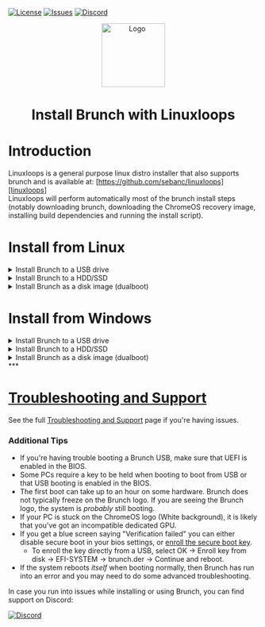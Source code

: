 <div id="top"></div>

<!-- Shields/Logos -->
[![License][license-shield]][license-url]
[![Issues][issues-shield]][issues-url]
[![Discord][discord-shield]][discord-url]
<!-- Project Logo -->
<p align="center">
  <a href="https://github.com/sebanc/brunch" title="Brunch">
   <img src="../Images/terminal_icon-512.png" width="128px" alt="Logo"/>
  </a>
</p>
<h1 align="center">Install Brunch with Linuxloops</h1>
  
<!-- Installation Guides -->
# Introduction
Linuxloops is a general purpose linux distro installer that also supports brunch and is available at: [https://github.com/sebanc/linuxloops][linuxloops]  
Linuxloops will perform automatically most of the brunch install steps (notably downloading brunch, downloading the ChromeOS recovery image, installing build dependencies and running the install script).  
  
# Install from Linux
  
<details>
  <summary>Install Brunch to a USB drive</summary>
  
### Requirements
- x86_64 based computer with UEFI boot support  
- Root access.  
- 8 GB available in your home directory.  
- Target USB must be 16 GB minimum.  
  
### Install process
1. Identify the recovery suitable for your CPU:  
  
#### Intel
* 8th gen & 9th gen: "[shyvana][recovery-shyvana]" for Intel / "[bobba][recovery-bobba]" for Celeron.  
* 10th gen: "[jinlon][recovery-jinlon]".  
* 11th gen & above: "[voxel][recovery-voxel]".  
#### AMD
* Ryzen: "[gumboz][recovery-gumboz]".  
  
2. Install the zenity package for your distro:
  
Debian-based distro: `sudo apt install zenity`  
Arch-based distro: `sudo pacman -S zenity`  
Fedora-based distro: `sudo dnf install zenity`  
  
3. Download the linuxloops script.  
  
`curl -L https://raw.githubusercontent.com/sebanc/linuxloops/main/linuxloops -o ~/linuxloops`  
  
4. Launch the linuxloops script and follow the GUI installer selecting "Brunch" as the distro and the recovery compatible with your CPU as the environment.  
  
`sudo bash ~/linuxloops`  
 If there is an error in the download process (especially in some areas where VPN is required, such as China), you can check the download address displayed in the window, use a third-party download tool to download "archlinux-rootfs.tar.xz", and copy it to ~ /.linuxloops directory, run sudo bash ~/linuxloops again
Choose "disk" at the install type prompt and select your USB flashdrive as destination.  
  
5. Once the install process is finished, reboot your computer and select your USB drive as boot device.  
  
6. (secure boot enabled) A blue screen saying `Verification failed: (15) Access Denied` may appear upon boot.  
  * To enroll the key directly from a USB, select OK -> Enroll key from disk -> EFI-SYSTEM -> brunch.der -> Continue and reboot.  
  
### Next Steps
It is normal for the first boot to take a very long time, please be patient.  
  
* The first boot is the best time to setup anything important such as [changing kernels][changing-kernels] or [framework options][framework-options] by selecting the "ChromeOS (Settings)" boot option.  
* If you have any issues, it is strongly advised to check out the [Brunch Configuration Menu][edit-brunch-config] for possible patches or solutions.  
  
  
</details>
  
<details>
  <summary>Install Brunch to a HDD/SSD</summary>
  
### Requirements
- x86_64 based computer with UEFI boot support  
- Root access.  
- 8 GB available in your home directory.  
- A USB drive that must be 16 GB minimum.  
- A HDD/SSD drive that must also be 16 GB minimum.  
  
### Install process
1. Make a Brunch USB flashdrive using the above "Install Brunch to a USB drive" guide.  
  
2. Boot the ChromeOS USB drive, and switch to the TTY2 terminal with **Ctrl + Alt + F2**, then login as `chronos`.  
  
3. Before continuing, you will need to know what disk you want to install to. Be absolutely sure **before** you continue, this installation will erase **everything** on that disk, including other partitions. The disk must be at least 16 GB, or the installation will fail. There are several ways to determine which disk is your target, in this example we will use `lsblk`.  
  
`lsblk -e7`  
  
4. Once you've determined your target disk, you're ready to install Brunch.  
  * Replace `disk` in the below command with your target disk. (Such as `sdb`, `mmcblk0` or `nvme0n1` for example)  
  
`sudo chromeos-install -dst /dev/disk`  
  
The script will ask for confirmation. If you're ready to install, type `yes` into the prompt.  
  
5. Reboot your computer and select your HDD/SDD in the boot menu.  
  
### Next Steps
It is normal for the first boot to take a very long time, please be patient.  
  
* The first boot is the best time to setup anything important such as [changing kernels][changing-kernels] or [framework options][framework-options] by selecting the "ChromeOS (Settings)" boot option.  
* If you have any issues, it is strongly advised to check out the [Brunch Configuration Menu][edit-brunch-config] for possible patches or solutions.  
  
  
</details>
  
<details>
  <summary>Install Brunch as a disk image (dualboot)</summary>
  
### Requirements
- x86_64 based computer with UEFI boot support  
- Root access.  
- 8 GB available in your home directory.  
- An unencrypted partition with 14 GB available (in ext4, btrfs, ntfs or exfat format).  
- GRUB as bootloader.  
  
### Install process
1. Identify the recovery suitable for your CPU:  
  
#### Intel
* 8th gen & 9th gen: "[shyvana][recovery-shyvana]" for Intel / "[bobba][recovery-bobba]" for Celeron.  
* 10th gen: "[jinlon][recovery-jinlon]".  
* 11th gen & above: "[voxel][recovery-voxel]".  
#### AMD
* Ryzen: "[gumboz][recovery-gumboz]".  
  
2. Install the zenity package for your distro:  
  
Debian-based distro: `sudo apt install zenity`  
Arch-based distro: `sudo pacman -S zenity`  
Fedora-based distro: `sudo dnf install zenity`  
  
3. Download the linuxloops script.  
  
`curl -L https://raw.githubusercontent.com/sebanc/linuxloops/main/linuxloops -o ~/linuxloops`  
  
4. Launch the linuxloops script and follow the GUI installer selecting "Brunch" as the distro and the recovery compatible with your CPU as the environment.  
  
`sudo bash ~/linuxloops`  
  
Choose "image" at the install type prompt, place the image on an unencrypted parition and define the disk image size.  
  
5. At the end of the install process, the GUI installer will provide you with a command that will generate the needed GRUB configuration. Run it in a terminal.  
  
6. (secure boot enabled) Once install is finished, run:  
  
`sudo mokutil --import <image_path>/<image_name>.img.der`  

7. Reboot your computer and launch Brunch from GRUB.  
  
### Next Steps
It is normal for the first boot to take a very long time, please be patient.  
  
* The first boot is the best time to setup anything important such as [changing kernels][changing-kernels] or [framework options][framework-options] by selecting the "ChromeOS (Settings)" boot option.  
* If you have any issues, it is strongly advised to check out the [Brunch Configuration Menu][edit-brunch-config] for possible patches or solutions.  
  
  
</details>
  
  
# Install from Windows
  
<details>
  <summary>Install Brunch to a USB drive</summary>
  
### Requirements
- x86_64 based computer with UEFI boot support  
- Microsoft Windows 10/11 with WSL2  
- 22 GB available (8 GB for the install process, 14 GB for the USB image).  
- Target USB must be 16 GB minimum.  
  
### Install process
1. Identify the recovery suitable for your CPU:  
  
#### Intel
* 6th gen -> 9th gen: "[shyvana][recovery-shyvana]" for Intel / "[bobba][recovery-bobba]" for Celeron.  
* 10th gen: "[jinlon][recovery-jinlon]".  
* 11th gen & above: "[voxel][recovery-voxel]".  
#### AMD
* Ryzen: "[gumboz][recovery-gumboz]".  
  
2. Launch WSL2 and install the zenity package:  
  
`sudo apt update && sudo apt install zenity`  
  
3. Download the linuxloops script.  
  
`curl -L https://raw.githubusercontent.com/sebanc/linuxloops/main/linuxloops -o ~/linuxloops`  
  
4. Launch the linuxloops script and follow the GUI installer selecting "Brunch" as the distro and the recovery compatible with your CPU as the environment.  
  
`sudo bash ~/linuxloops`  
  
Choose "image" at the install type prompt, place the image outside of WSL2 (e.g. /mnt/c/Users/"username"/Downloads) and define the disk image size as 14GB.  
  
5. Once the install process is finished, use a software like Rufus or Etcher to write the image you have just create to an USB drive.  
  
6. Reboot your computer and select your USB drive as boot device.  
  
7. (secure boot enabled) A blue screen saying `Verification failed: (15) Access Denied` may appear upon boot.  
  * To enroll the key directly from a USB, select OK -> Enroll key from disk -> EFI-SYSTEM -> brunch.der -> Continue and reboot.  
  
### Next Steps
It is normal for the first boot to take a very long time, please be patient.  
  
* The first boot is the best time to setup anything important such as [changing kernels][changing-kernels] or [framework options][framework-options] by selecting the "ChromeOS (Settings)" boot option.  
* If you have any issues, it is strongly advised to check out the [Brunch Configuration Menu][edit-brunch-config] for possible patches or solutions.  
  
  
</details>
  
<details>
  <summary>Install Brunch to a HDD/SSD</summary>
  
### Requirements
- x86_64 based computer with UEFI boot support  
- Microsoft Windows 10/11 with WSL2  
- 22 GB available (8 GB for the install process, 14 GB for the USB image).  
- A USB drive that must be 16 GB minimum.  
- A HDD/SSD drive that must also be 16 GB minimum.  
  
### Install process
1. Make a Brunch USB flashdrive using the above "Install Brunch to a USB drive" guide.  
  
2. Boot the ChromeOS USB drive, and switch to the TTY2 terminal with **Ctrl + Alt + F2**, then login as `chronos`.  
  
3. Before continuing, you will need to know what disk you want to install to. Be absolutely sure **before** you continue, this installation will erase **everything** on that disk, including other partitions. The disk must be at least 16 GB, or the installation will fail. There are several ways to determine which disk is your target, in this example we will use `lsblk`.  
  
`lsblk -e7`  
  
4. Once you've determined your target disk, you're ready to install Brunch.  
  * Replace `disk` in the below command with your target disk. (Such as `sdb`, `mmcblk0` or `nvme0n1` for example)  
  
`sudo chromeos-install -dst /dev/disk`  
  
The script will ask for confirmation. If you're ready to install, type `yes` into the prompt.  
  
5. Reboot your computer and select your HDD/SDD in the boot menu.  
  
### Next Steps
It is normal for the first boot to take a very long time, please be patient.  
  
* The first boot is the best time to setup anything important such as [changing kernels][changing-kernels] or [framework options][framework-options] by selecting the "ChromeOS (Settings)" boot option.  
* If you have any issues, it is strongly advised to check out the [Brunch Configuration Menu][edit-brunch-config] for possible patches or solutions.  
  
  
</details>
  
<details>
  <summary>Install Brunch as a disk image (dualboot)</summary>
  
### Requirements
- x86_64 based computer with UEFI boot support  
- Microsoft Windows 10/11 with WSL2  
- 8 GB available.  
- An unencrypted partition with 14 GB available (in ntfs or exfat format).  
- Secure boot disabled.  
  
### Install process
1. Identify the recovery suitable for your CPU:  
  
#### Intel
* 6th gen -> 9th gen: "[shyvana][recovery-shyvana]" for Intel / "[bobba][recovery-bobba]" for Celeron.  
* 10th gen: "[jinlon][recovery-jinlon]".  
* 11th gen & above: "[voxel][recovery-voxel]".  
#### AMD
* Ryzen: "[gumboz][recovery-gumboz]".  
  
2. Launch WSL2 and install the zenity package:  
  
`sudo apt update && sudo apt install zenity`  
  
3. Download the linuxloops script.  
  
`curl -L https://raw.githubusercontent.com/sebanc/linuxloops/main/linuxloops -o ~/linuxloops`  
  
4. Launch the linuxloops script and follow the GUI installer selecting "Brunch" as the distro and the recovery compatible with your CPU as the environment.  
  
`sudo bash ~/linuxloops`  
  
Choose "image" at the install type prompt, place the image on your unencrypted parition and define the disk image size.  
  
5. Install [Grub2win][grub2win] and launch the program.  
  
6. Click on the `Manage Boot Menu` button, then click `Chrome` under 'Import Configuration File'.  
  
  * Select the .grub.txt file in the brunch image folder.  
  * Click `Import Selected Items`  
    * Your entry will not be saved unless you click `Apply`.  
  
7. Prevent Windows from locking the NTFS partition.  
  
ChromeOS will not be bootable and / or stable if you do not perform the below actions (Refer to Windows online resources if needed):  
  - Ensure that bitlocker is disabled on the drive which contains the ChromeOS image or disable it.  
  - Disable fast startup.  
  - Disable hibernation.  
  
At this point, you are ready to reboot and you'll be greeted by the Grub2win menu instead, select Brunch in the boot menu.  
  
### Next Steps
It is normal for the first boot to take a very long time, please be patient.  
  
* The first boot is the best time to setup anything important such as [changing kernels][changing-kernels] or [framework options][framework-options] by selecting the "ChromeOS (Settings)" boot option.   
* If you have any issues, it is strongly advised to check out the [Brunch Configuration Menu][edit-brunch-config] for possible patches or solutions.  
  
  
</details>
 ***
  
# [Troubleshooting and Support][troubleshooting-and-faqs]
  
See the full [Troubleshooting and Support][troubleshooting-and-faqs] page if you're having issues.  
  
### Additional Tips
* If you're having trouble booting a Brunch USB, make sure that UEFI is enabled in the BIOS.  
* Some PCs require a key to be held when booting to boot from USB or that USB booting is enabled in the BIOS.  
* The first boot can take up to an hour on some hardware. Brunch does not typically freeze on the Brunch logo. If you are seeing the Brunch logo, the system is _probably_ still booting.  
* If your PC is stuck on the ChromeOS logo (White background), it is likely that you've got an incompatible dedicated GPU.  
* If you get a blue screen saying "Verification failed" you can either disable secure boot in your bios settings, or [enroll the secure boot key][secure-boot].  
  * To enroll the key directly from a USB, select OK -> Enroll key from disk -> EFI-SYSTEM -> brunch.der -> Continue and reboot.  
* If the system reboots _itself_ when booting normally, then Brunch has run into an error and you may need to do some advanced troubleshooting.  
  
In case you run into issues while installing or using Brunch, you can find support on Discord:  
  
[![Discord][discord-shield]][discord-url]
  

<!-- Reference Links -->
<!-- Badges -->
[license-shield]: https://img.shields.io/github/license/sebanc/brunch?label=License&logo=Github&style=flat-square
[license-url]: ../LICENSE
[forks-shield]: https://img.shields.io/github/forks/sebanc/brunch?label=Forks&logo=Github&style=flat-square
[forks-url]: https://github.com/sebanc/brunch/fork
[stars-shield]: https://img.shields.io/github/stars/sebanc/brunch?label=Stars&logo=Github&style=flat-square
[stars-url]: https://github.com/sebanc/brunch/stargazers
[issues-shield]: https://img.shields.io/github/issues/sebanc/brunch?label=Issues&logo=Github&style=flat-square
[issues-url]: https://github.com/sebanc/brunch/issues
[pulls-shield]: https://img.shields.io/github/issues-pr/sebanc/brunch?label=Pull%20Requests&logo=Github&style=flat-square
[pulls-url]: https://github.com/sebanc/brunch/pulls
[discord-shield]: https://img.shields.io/badge/Discord-Join-7289da?style=flat-square&logo=discord&logoColor=%23FFFFFF
[discord-url]: https://discord.gg/x2EgK2M

<!-- Outbound Links -->
[linuxloops]: https://github.com/sebanc/linuxloops
[linuxloops-live]: https://github.com/sebanc/linuxloops/releases
[croissant]: https://github.com/imperador/chromefy
[swtpm]: https://github.com/stefanberger/swtpm
[linux-surface]: https://github.com/linux-surface/linux-surface
[chromebrew]: https://github.com/skycocker/chromebrew
[intel-cpus]: https://en.wikipedia.org/wiki/Intel_Core
[intel-list]: https://en.wikipedia.org/wiki/List_of_Intel_CPU_microarchitectures
[atom-cpus]: https://en.wikipedia.org/wiki/Intel_Atom
[atom-list]: https://en.wikipedia.org/wiki/List_of_Intel_Atom_microprocessors
[amd-sr-list]: https://en.wikipedia.org/wiki/List_of_AMD_accelerated_processing_units#%22Stoney_Ridge%22_(2016)
[amd-ry-list]: https://en.wikipedia.org/wiki/List_of_AMD_Ryzen_processors
[recovery-bobba]: https://cros.tech/device/bobba
[recovery-shyvana]: https://cros.tech/device/shyvana
[recovery-jinlon]: https://cros.tech/device/jinlon
[recovery-voxel]: https://cros.tech/device/voxel
[recovery-gumboz]: https://cros.tech/device/gumboz
[cros-tech]: https://cros.tech/
[cros-official]: https://cros-updates-serving.appspot.com/
[vboot-utils]: https://aur.archlinux.org/packages/vboot-utils
[rufus-link]: https://rufus.ie/
[etcher-link]: https://www.balena.io/etcher/
[grub2win]: https://sourceforge.net/projects/grub2win/

<!-- Images -->
[decon-icon-24]: ../Images/decon_icon-24.png
[decon-icon-512]: ../Images/decon_icon-512.png
[terminal-icon-24]: ../Images/terminal_icon-24.png
[terminal-icon-512]: ../Images/terminal_icon-512.png
[settings-icon-512]: ../Images/settings_icon-512.png
[windows-img]: https://img.icons8.com/color/24/000000/windows-10.png
[linux-img]: https://img.icons8.com/color/24/000000/linux--v1.png

<!-- Internal Links -->
[windows-guide]: ./install-with-windows.md
[linux-guide]: ./install-with-linux.md
[troubleshooting-and-faqs]: ./troubleshooting-and-faqs.md
[compatibility]: ../README.md#supported-hardware
[changing-kernels]: ./troubleshooting-and-faqs.md#kernels
[framework-options]: ./troubleshooting-and-faqs.md#framework-options
[releases-tab]: https://github.com/sebanc/brunch/releases
[latest-release]: https://github.com/sebanc/brunch/releases/latest
[brunch-der]: https://github.com/sebanc/brunch/raw/main/brunch.der
[secure-boot]: ./install-with-linux.md#secure-boot
[brunch-usb-guide-win]:  ./install-with-windows.md#usb-installations
[brunch-usb-guide-lin]:  ./install-with-linux.md#usb-installations
[edit-brunch-config]: ./troubleshooting-and-faqs.md#brunch-configuration-menu
